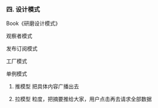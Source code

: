 

### 四. 设计模式

Book《研磨设计模式》



观察者模式

发布订阅模式

工厂模式

单例模式





1) 推模型 把具体内容广播出去

2) 拉模型 粒度，把摘要推给大家，用户点击再去请求全部数据